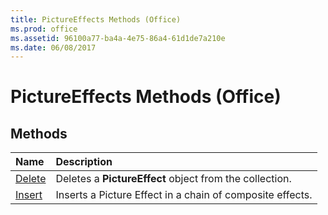 ```yaml
---
title: PictureEffects Methods (Office)
ms.prod: office
ms.assetid: 96100a77-ba4a-4e75-86a4-61d1de7a210e
ms.date: 06/08/2017
---
```



# PictureEffects Methods (Office)

## Methods



|**Name**|**Description**|
|:-----|:-----|
|[Delete](pictureeffects-delete-method-office.md)|Deletes a  **PictureEffect** object from the collection.|
|[Insert](pictureeffects-insert-method-office.md)|Inserts a Picture Effect in a chain of composite effects.|

